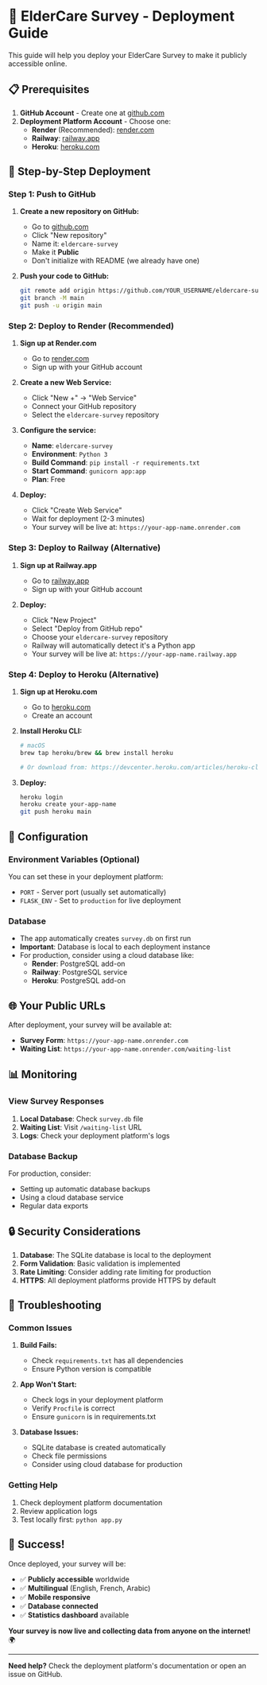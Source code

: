 # 🚀 ElderCare Survey - Deployment Guide

This guide will help you deploy your ElderCare Survey to make it publicly accessible online.

## 📋 Prerequisites

1. **GitHub Account** - Create one at [github.com](https://github.com)
2. **Deployment Platform Account** - Choose one:
   - **Render** (Recommended): [render.com](https://render.com)
   - **Railway**: [railway.app](https://railway.app)
   - **Heroku**: [heroku.com](https://heroku.com)

## 🎯 Step-by-Step Deployment

### Step 1: Push to GitHub

1. **Create a new repository on GitHub:**
   - Go to [github.com](https://github.com)
   - Click "New repository"
   - Name it: `eldercare-survey`
   - Make it **Public**
   - Don't initialize with README (we already have one)

2. **Push your code to GitHub:**
   ```bash
   git remote add origin https://github.com/YOUR_USERNAME/eldercare-survey.git
   git branch -M main
   git push -u origin main
   ```

### Step 2: Deploy to Render (Recommended)

1. **Sign up at Render.com**
   - Go to [render.com](https://render.com)
   - Sign up with your GitHub account

2. **Create a new Web Service:**
   - Click "New +" → "Web Service"
   - Connect your GitHub repository
   - Select the `eldercare-survey` repository

3. **Configure the service:**
   - **Name**: `eldercare-survey`
   - **Environment**: `Python 3`
   - **Build Command**: `pip install -r requirements.txt`
   - **Start Command**: `gunicorn app:app`
   - **Plan**: Free

4. **Deploy:**
   - Click "Create Web Service"
   - Wait for deployment (2-3 minutes)
   - Your survey will be live at: `https://your-app-name.onrender.com`

### Step 3: Deploy to Railway (Alternative)

1. **Sign up at Railway.app**
   - Go to [railway.app](https://railway.app)
   - Sign up with your GitHub account

2. **Deploy:**
   - Click "New Project"
   - Select "Deploy from GitHub repo"
   - Choose your `eldercare-survey` repository
   - Railway will automatically detect it's a Python app
   - Your survey will be live at: `https://your-app-name.railway.app`

### Step 4: Deploy to Heroku (Alternative)

1. **Sign up at Heroku.com**
   - Go to [heroku.com](https://heroku.com)
   - Create an account

2. **Install Heroku CLI:**
   ```bash
   # macOS
   brew tap heroku/brew && brew install heroku
   
   # Or download from: https://devcenter.heroku.com/articles/heroku-cli
   ```

3. **Deploy:**
   ```bash
   heroku login
   heroku create your-app-name
   git push heroku main
   ```

## 🔧 Configuration

### Environment Variables (Optional)

You can set these in your deployment platform:

- `PORT` - Server port (usually set automatically)
- `FLASK_ENV` - Set to `production` for live deployment

### Database

- The app automatically creates `survey.db` on first run
- **Important**: Database is local to each deployment instance
- For production, consider using a cloud database like:
  - **Render**: PostgreSQL add-on
  - **Railway**: PostgreSQL service
  - **Heroku**: PostgreSQL add-on

## 🌐 Your Public URLs

After deployment, your survey will be available at:

- **Survey Form**: `https://your-app-name.onrender.com`
- **Waiting List**: `https://your-app-name.onrender.com/waiting-list`

## 📊 Monitoring

### View Survey Responses

1. **Local Database**: Check `survey.db` file
2. **Waiting List**: Visit `/waiting-list` URL
3. **Logs**: Check your deployment platform's logs

### Database Backup

For production, consider:
- Setting up automatic database backups
- Using a cloud database service
- Regular data exports

## 🔒 Security Considerations

1. **Database**: The SQLite database is local to the deployment
2. **Form Validation**: Basic validation is implemented
3. **Rate Limiting**: Consider adding rate limiting for production
4. **HTTPS**: All deployment platforms provide HTTPS by default

## 🚨 Troubleshooting

### Common Issues

1. **Build Fails:**
   - Check `requirements.txt` has all dependencies
   - Ensure Python version is compatible

2. **App Won't Start:**
   - Check logs in your deployment platform
   - Verify `Procfile` is correct
   - Ensure `gunicorn` is in requirements.txt

3. **Database Issues:**
   - SQLite database is created automatically
   - Check file permissions
   - Consider using cloud database for production

### Getting Help

1. Check deployment platform documentation
2. Review application logs
3. Test locally first: `python app.py`

## 🎉 Success!

Once deployed, your survey will be:
- ✅ **Publicly accessible** worldwide
- ✅ **Multilingual** (English, French, Arabic)
- ✅ **Mobile responsive**
- ✅ **Database connected**
- ✅ **Statistics dashboard** available

**Your survey is now live and collecting data from anyone on the internet!** 🌍

---

**Need help?** Check the deployment platform's documentation or open an issue on GitHub. 